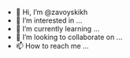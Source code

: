 - 👋 Hi, I’m @zavoyskikh
- 👀 I’m interested in ...
- 🌱 I’m currently learning ...
- 💞️ I’m looking to collaborate on ...
- 📫 How to reach me ...

<!---
zavoyskikh/zavoyskikh is a ✨ special ✨ repository because its `README.md` (this file) appears on your GitHub profile.
You can click the Preview link to take a look at your changes.
--->
